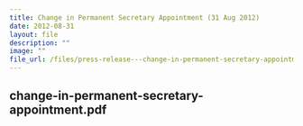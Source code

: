 ```yaml
---
title: Change in Permanent Secretary Appointment (31 Aug 2012)
date: 2012-08-31
layout: file
description: ""
image: ""
file_url: /files/press-release---change-in-permanent-secretary-appointment-31-aug-2012.pdf
---
```

change-in-permanent-secretary-appointment.pdf
---